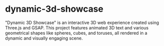 # dynamic-3d-showcase
"Dynamic 3D Showcase" is an interactive 3D web experience created using Three.js and GSAP. This project features animated 3D text and various geometrical shapes like spheres, cubes, and toruses, all rendered in a dynamic and visually engaging scene. 
